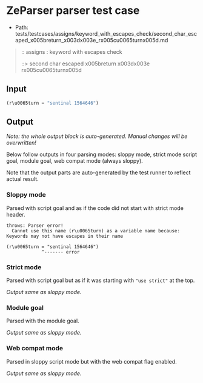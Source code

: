 # ZeParser parser test case

- Path: tests/testcases/assigns/keyword_with_escapes_check/second_char_escaped_x005breturn_x003dx003e_rx005cu0065turnx005d.md

> :: assigns : keyword with escapes check
>
> ::> second char escaped x005breturn x003dx003e rx005cu0065turnx005d

## Input

`````js
(r\u0065turn = "sentinal 1564646")
`````

## Output

_Note: the whole output block is auto-generated. Manual changes will be overwritten!_

Below follow outputs in four parsing modes: sloppy mode, strict mode script goal, module goal, web compat mode (always sloppy).

Note that the output parts are auto-generated by the test runner to reflect actual result.

### Sloppy mode

Parsed with script goal and as if the code did not start with strict mode header.

`````
throws: Parser error!
  Cannot use this name (r\u0065turn) as a variable name because: Keywords may not have escapes in their name

(r\u0065turn = "sentinal 1564646")
             ^------- error
`````

### Strict mode

Parsed with script goal but as if it was starting with `"use strict"` at the top.

_Output same as sloppy mode._

### Module goal

Parsed with the module goal.

_Output same as sloppy mode._

### Web compat mode

Parsed in sloppy script mode but with the web compat flag enabled.

_Output same as sloppy mode._
